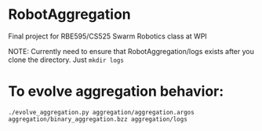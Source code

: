 # RobotAggregation
Final project for RBE595/CS525 Swarm Robotics class at WPI

NOTE: Currently need to ensure that RobotAggregation/logs exists after you clone the directory.  Just `mkdir logs`

# To evolve aggregation behavior:

    ./evolve_aggregation.py aggregation/aggregation.argos aggregation/binary_aggregation.bzz aggregation/logs

